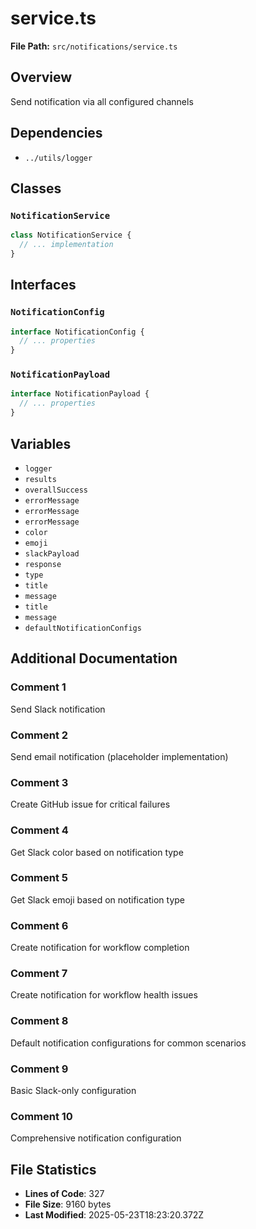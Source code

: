 # service.ts

**File Path:** `src/notifications/service.ts`

## Overview

Send notification via all configured channels

## Dependencies

- `../utils/logger`

## Classes

### `NotificationService`

```typescript
class NotificationService {
  // ... implementation
}
```

## Interfaces

### `NotificationConfig`

```typescript
interface NotificationConfig {
  // ... properties
}
```

### `NotificationPayload`

```typescript
interface NotificationPayload {
  // ... properties
}
```

## Variables

- `logger`
- `results`
- `overallSuccess`
- `errorMessage`
- `errorMessage`
- `errorMessage`
- `color`
- `emoji`
- `slackPayload`
- `response`
- `type`
- `title`
- `message`
- `title`
- `message`
- `defaultNotificationConfigs`

## Additional Documentation

### Comment 1

Send Slack notification

### Comment 2

Send email notification (placeholder implementation)

### Comment 3

Create GitHub issue for critical failures

### Comment 4

Get Slack color based on notification type

### Comment 5

Get Slack emoji based on notification type

### Comment 6

Create notification for workflow completion

### Comment 7

Create notification for workflow health issues

### Comment 8

Default notification configurations for common scenarios

### Comment 9

Basic Slack-only configuration

### Comment 10

Comprehensive notification configuration

## File Statistics

- **Lines of Code**: 327
- **File Size**: 9160 bytes
- **Last Modified**: 2025-05-23T18:23:20.372Z

